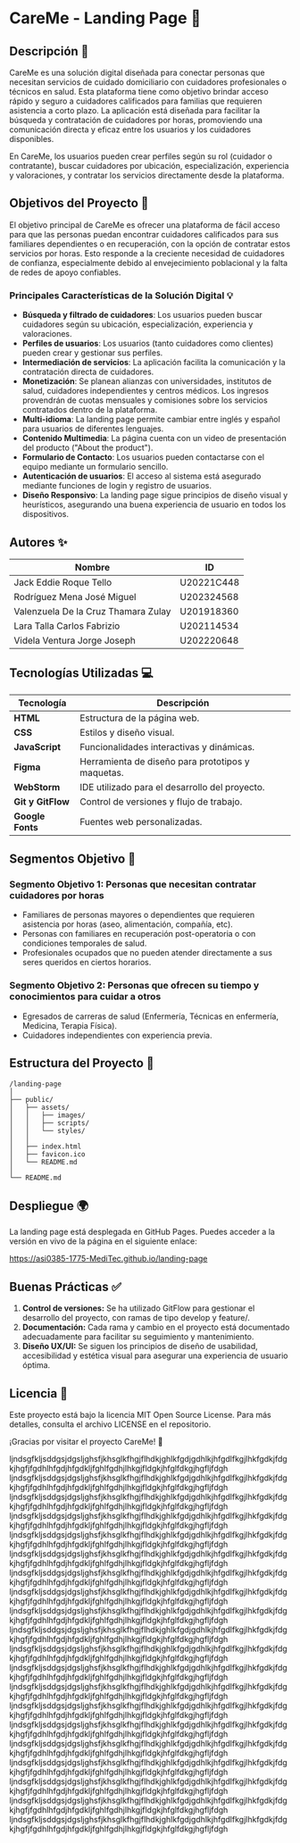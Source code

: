 # CareMe - Landing Page 🚀

## Descripción 📄

CareMe es una solución digital diseñada para conectar personas que necesitan servicios de cuidado domiciliario con cuidadores profesionales o técnicos en salud. Esta plataforma tiene como objetivo brindar acceso rápido y seguro a cuidadores calificados para familias que requieren asistencia a corto plazo. La aplicación está diseñada para facilitar la búsqueda y contratación de cuidadores por horas, promoviendo una comunicación directa y eficaz entre los usuarios y los cuidadores disponibles.

En CareMe, los usuarios pueden crear perfiles según su rol (cuidador o contratante), buscar cuidadores por ubicación, especialización, experiencia y valoraciones, y contratar los servicios directamente desde la plataforma.

## Objetivos del Proyecto 🎯

El objetivo principal de CareMe es ofrecer una plataforma de fácil acceso para que las personas puedan encontrar cuidadores calificados para sus familiares dependientes o en recuperación, con la opción de contratar estos servicios por horas. Esto responde a la creciente necesidad de cuidadores de confianza, especialmente debido al envejecimiento poblacional y la falta de redes de apoyo confiables.

### Principales Características de la Solución Digital 💡

- **Búsqueda y filtrado de cuidadores**: Los usuarios pueden buscar cuidadores según su ubicación, especialización, experiencia y valoraciones.
- **Perfiles de usuarios**: Los usuarios (tanto cuidadores como clientes) pueden crear y gestionar sus perfiles.
- **Intermediación de servicios**: La aplicación facilita la comunicación y la contratación directa de cuidadores.
- **Monetización**: Se planean alianzas con universidades, institutos de salud, cuidadores independientes y centros médicos. Los ingresos provendrán de cuotas mensuales y comisiones sobre los servicios contratados dentro de la plataforma.
- **Multi-idioma**: La landing page permite cambiar entre inglés y español para usuarios de diferentes lenguajes.
- **Contenido Multimedia**: La página cuenta con un video de presentación del producto ("About the product").
- **Formulario de Contacto**: Los usuarios pueden contactarse con el equipo mediante un formulario sencillo.
- **Autenticación de usuarios**: El acceso al sistema está asegurado mediante funciones de login y registro de usuarios.
- **Diseño Responsivo**: La landing page sigue principios de diseño visual y heurísticos, asegurando una buena experiencia de usuario en todos los dispositivos.

## Autores ✨

| **Nombre**                                | **ID**            |
|-------------------------------------------|-------------------|
| Jack Eddie Roque Tello                    | U20221C448        |
| Rodríguez Mena José Miguel               | U202324568        |
| Valenzuela De la Cruz Thamara Zulay       | U201918360        |
| Lara Talla Carlos Fabrizio                | U202114534        |
| Videla Ventura Jorge Joseph                | U202220648        |

## Tecnologías Utilizadas 💻

| **Tecnología**                            | **Descripción**                                    |
|-------------------------------------------|----------------------------------------------------|
| **HTML**                                  | Estructura de la página web.                       |
| **CSS**                                   | Estilos y diseño visual.                          |
| **JavaScript**                            | Funcionalidades interactivas y dinámicas.         |
| **Figma**                                 | Herramienta de diseño para prototipos y maquetas.  |
| **WebStorm**                              | IDE utilizado para el desarrollo del proyecto.    |
| **Git y GitFlow**                         | Control de versiones y flujo de trabajo.          |
| **Google Fonts**                          | Fuentes web personalizadas.                       |

## Segmentos Objetivo 🎯

### Segmento Objetivo 1: Personas que necesitan contratar cuidadores por horas

- Familiares de personas mayores o dependientes que requieren asistencia por horas (aseo, alimentación, compañía, etc).
- Personas con familiares en recuperación post-operatoria o con condiciones temporales de salud.
- Profesionales ocupados que no pueden atender directamente a sus seres queridos en ciertos horarios.

### Segmento Objetivo 2: Personas que ofrecen su tiempo y conocimientos para cuidar a otros

- Egresados de carreras de salud (Enfermería, Técnicas en enfermería, Medicina, Terapia Física).
- Cuidadores independientes con experiencia previa.

## Estructura del Proyecto 📂

```plaintext
/landing-page
│
├── public/
│   ├── assets/
│   │   ├── images/
│   │   ├── scripts/
│   │   └── styles/
│   │
│   ├── index.html
│   ├── favicon.ico
│   └── README.md
│
└── README.md
```

## Despliegue 🌍

La landing page está desplegada en GitHub Pages. Puedes acceder a la versión en vivo de la página en el siguiente enlace:

https://asi0385-1775-MediTec.github.io/landing-page

## Buenas Prácticas ✅
1. **Control de versiones:** Se ha utilizado GitFlow para gestionar el desarrollo del proyecto, con ramas de tipo develop y feature/.
2. **Documentación:** Cada rama y cambio en el proyecto está documentado adecuadamente para facilitar su seguimiento y mantenimiento.
3. **Diseño UX/UI:** Se siguen los principios de diseño de usabilidad, accesibilidad y estética visual para asegurar una experiencia de usuario óptima.

## Licencia 📝

Este proyecto está bajo la licencia MIT Open Source License. Para más detalles, consulta el archivo LICENSE en el repositorio.

¡Gracias por visitar el proyecto CareMe! 🙏


ljndsgfkljsddgsjdgsljghsfjkhsglkfhgjflhdkjghlkfgdjgdhlkjhfgdlfkgjlhkfgdkjfdgkjhgfjfgdhlhfgdjhfgdkljfghlfgdhjlhkgjfldgkjhfglfdkgjhgfljfdgh
ljndsgfkljsddgsjdgsljghsfjkhsglkfhgjflhdkjghlkfgdjgdhlkjhfgdlfkgjlhkfgdkjfdgkjhgfjfgdhlhfgdjhfgdkljfghlfgdhjlhkgjfldgkjhfglfdkgjhgfljfdgh
ljndsgfkljsddgsjdgsljghsfjkhsglkfhgjflhdkjghlkfgdjgdhlkjhfgdlfkgjlhkfgdkjfdgkjhgfjfgdhlhfgdjhfgdkljfghlfgdhjlhkgjfldgkjhfglfdkgjhgfljfdgh
ljndsgfkljsddgsjdgsljghsfjkhsglkfhgjflhdkjghlkfgdjgdhlkjhfgdlfkgjlhkfgdkjfdgkjhgfjfgdhlhfgdjhfgdkljfghlfgdhjlhkgjfldgkjhfglfdkgjhgfljfdgh
ljndsgfkljsddgsjdgsljghsfjkhsglkfhgjflhdkjghlkfgdjgdhlkjhfgdlfkgjlhkfgdkjfdgkjhgfjfgdhlhfgdjhfgdkljfghlfgdhjlhkgjfldgkjhfglfdkgjhgfljfdgh
ljndsgfkljsddgsjdgsljghsfjkhsglkfhgjflhdkjghlkfgdjgdhlkjhfgdlfkgjlhkfgdkjfdgkjhgfjfgdhlhfgdjhfgdkljfghlfgdhjlhkgjfldgkjhfglfdkgjhgfljfdgh
ljndsgfkljsddgsjdgsljghsfjkhsglkfhgjflhdkjghlkfgdjgdhlkjhfgdlfkgjlhkfgdkjfdgkjhgfjfgdhlhfgdjhfgdkljfghlfgdhjlhkgjfldgkjhfglfdkgjhgfljfdgh
ljndsgfkljsddgsjdgsljghsfjkhsglkfhgjflhdkjghlkfgdjgdhlkjhfgdlfkgjlhkfgdkjfdgkjhgfjfgdhlhfgdjhfgdkljfghlfgdhjlhkgjfldgkjhfglfdkgjhgfljfdgh
ljndsgfkljsddgsjdgsljghsfjkhsglkfhgjflhdkjghlkfgdjgdhlkjhfgdlfkgjlhkfgdkjfdgkjhgfjfgdhlhfgdjhfgdkljfghlfgdhjlhkgjfldgkjhfglfdkgjhgfljfdgh
ljndsgfkljsddgsjdgsljghsfjkhsglkfhgjflhdkjghlkfgdjgdhlkjhfgdlfkgjlhkfgdkjfdgkjhgfjfgdhlhfgdjhfgdkljfghlfgdhjlhkgjfldgkjhfglfdkgjhgfljfdgh
ljndsgfkljsddgsjdgsljghsfjkhsglkfhgjflhdkjghlkfgdjgdhlkjhfgdlfkgjlhkfgdkjfdgkjhgfjfgdhlhfgdjhfgdkljfghlfgdhjlhkgjfldgkjhfglfdkgjhgfljfdgh
ljndsgfkljsddgsjdgsljghsfjkhsglkfhgjflhdkjghlkfgdjgdhlkjhfgdlfkgjlhkfgdkjfdgkjhgfjfgdhlhfgdjhfgdkljfghlfgdhjlhkgjfldgkjhfglfdkgjhgfljfdgh
ljndsgfkljsddgsjdgsljghsfjkhsglkfhgjflhdkjghlkfgdjgdhlkjhfgdlfkgjlhkfgdkjfdgkjhgfjfgdhlhfgdjhfgdkljfghlfgdhjlhkgjfldgkjhfglfdkgjhgfljfdgh
ljndsgfkljsddgsjdgsljghsfjkhsglkfhgjflhdkjghlkfgdjgdhlkjhfgdlfkgjlhkfgdkjfdgkjhgfjfgdhlhfgdjhfgdkljfghlfgdhjlhkgjfldgkjhfglfdkgjhgfljfdgh
ljndsgfkljsddgsjdgsljghsfjkhsglkfhgjflhdkjghlkfgdjgdhlkjhfgdlfkgjlhkfgdkjfdgkjhgfjfgdhlhfgdjhfgdkljfghlfgdhjlhkgjfldgkjhfglfdkgjhgfljfdgh
ljndsgfkljsddgsjdgsljghsfjkhsglkfhgjflhdkjghlkfgdjgdhlkjhfgdlfkgjlhkfgdkjfdgkjhgfjfgdhlhfgdjhfgdkljfghlfgdhjlhkgjfldgkjhfglfdkgjhgfljfdgh
ljndsgfkljsddgsjdgsljghsfjkhsglkfhgjflhdkjghlkfgdjgdhlkjhfgdlfkgjlhkfgdkjfdgkjhgfjfgdhlhfgdjhfgdkljfghlfgdhjlhkgjfldgkjhfglfdkgjhgfljfdgh
ljndsgfkljsddgsjdgsljghsfjkhsglkfhgjflhdkjghlkfgdjgdhlkjhfgdlfkgjlhkfgdkjfdgkjhgfjfgdhlhfgdjhfgdkljfghlfgdhjlhkgjfldgkjhfglfdkgjhgfljfdgh
ljndsgfkljsddgsjdgsljghsfjkhsglkfhgjflhdkjghlkfgdjgdhlkjhfgdlfkgjlhkfgdkjfdgkjhgfjfgdhlhfgdjhfgdkljfghlfgdhjlhkgjfldgkjhfglfdkgjhgfljfdgh
ljndsgfkljsddgsjdgsljghsfjkhsglkfhgjflhdkjghlkfgdjgdhlkjhfgdlfkgjlhkfgdkjfdgkjhgfjfgdhlhfgdjhfgdkljfghlfgdhjlhkgjfldgkjhfglfdkgjhgfljfdgh
